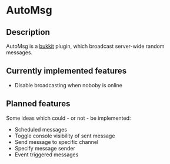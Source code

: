 # AutoMsg
## Description
AutoMsg is a [bukkit](http://bukkit.org) plugin, which broadcast server-wide random messages.

## Currently implemented features
* Disable broadcasting when noboby is online

## Planned features
Some ideas which could - or not - be implemented:

* Scheduled messages
* Toggle console visibility of sent message
* Send message to specific channel
* Specify message sender
* Event triggered messages
